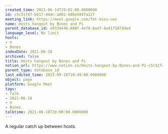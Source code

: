 ```yaml
---
created_time: 2021-06-14T19:01:00.0000000
id: c5c51f47-bb17-444c-a802-688e5847a127
meeting_link: https://meet.google.com/fmt-ksxu-uuv
name: Hosts hangout by Bones and Pi
parent_database_id: e9339446-880f-4ef0-8ad7-8ad1f507dded
language_level: No limit
hosts:
- π
- Bones
indexDate: 2021-06-18
archived: false
title: Hosts hangout by Bones and Pi
notion_url: https://www.notion.so/Hosts-hangout-by-Bones-and-Pi-c5c51f47bb17444ca802688e5847a127
parent_type: database_id
last_edited_time: 2023-09-18T10:49:00.0000000
object: page
platform: Google Meet
tags:
- Talk
- 2021-06-18
- π
- Bones
talktime: 2021-06-18T20:00:00.0000000
---
```


A regular catch up between hosts.


